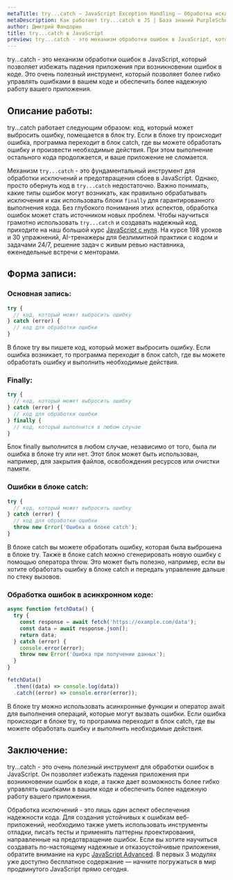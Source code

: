 ```yaml
---
metaTitle: try...catch – JavaScript Exception Handling – Обработка исключений в JS
metaDescription: Как работает try...catch в JS | База знаний PurpleSchool
author: Дмитрий Фандорин
title: try...catch в JavaScript
preview: try...catch - это механизм обработки ошибок в JavaScript, который позволяет избежать падения приложения при возникновении ошибок в коде...
---
```


try...catch - это механизм обработки ошибок в JavaScript, который позволяет избежать падения приложения при возникновении ошибок в коде. Это очень полезный инструмент, который позволяет более гибко управлять ошибками в вашем коде и обеспечить более надежную работу вашего приложения. 

## Описание работы: 

try...catch работает следующим образом: код, который может выбросить ошибку, помещается в блок try. Если в блоке try происходит ошибка, программа переходит в блок catch, где вы можете обработать ошибку и произвести необходимые действия. При этом выполнение остального кода продолжается, и ваше приложение не сломается.

Механизм `try...catch` - это фундаментальный инструмент для обработки исключений и предотвращения сбоев в JavaScript. Однако, просто обернуть код в `try...catch` недостаточно. Важно понимать, какие типы ошибок могут возникать, как правильно обрабатывать исключения и как использовать блоки `finally` для гарантированного выполнения кода. Без глубокого понимания этих аспектов, обработка ошибок может стать источником новых проблем. Чтобы научиться грамотно использовать `try...catch` и создавать надежный код, приходите на наш большой курс [JavaScript с нуля](https://purpleschool.ru/course/javascript-basics?utm_source=knowledgebase&utm_medium=text&utm_campaign=try...catch-v-javascript). На курсе 198 уроков и 30 упражнений, AI-тренажеры для безлимитной практики с кодом и задачами 24/7, решение задач с живым ревью наставника, еженедельные встречи с менторами.

## Форма записи:

### Основная запись:

```javascript
try {
  // код, который может выбросить ошибку
} catch (error) {
  // код для обработки ошибки
}
```

В блоке try вы пишете код, который может выбросить ошибку. Если ошибка возникает, то программа переходит в блок catch, где вы можете обработать ошибку и выполнить необходимые действия.

### Finally:

```javascript
try {
  // код, который может выбросить ошибку
} catch (error) {
  // код для обработки ошибки
} finally {
  // код, который выполнится в любом случае
}
```

Блок finally выполнится в любом случае, независимо от того, была ли ошибка в блоке try или нет. Этот блок может быть использован, например, для закрытия файлов, освобождения ресурсов или очистки памяти.

### Ошибки в блоке catch:

```javascript
try {
  // код, который может выбросить ошибку
} catch (error) {
  // код для обработки ошибки
  throw new Error('Ошибка в блоке catch');
}
```

В блоке catch вы можете обработать ошибку, которая была выброшена в блоке try. Также в блоке catch можно сгенерировать новую ошибку с помощью оператора throw. Это может быть полезно, например, если вы хотите обработать ошибку в блоке catch и передать управление дальше по стеку вызовов.

### Обработка ошибок в асинхронном коде:

```javascript
async function fetchData() {
  try {
    const response = await fetch('https://example.com/data');
    const data = await response.json();
    return data;
  } catch (error) {
    console.error(error);
    throw new Error('Ошибка при получении данных');
  }
}

fetchData()
  .then((data) => console.log(data))
  .catch((error) => console.error(error));
```

В блоке try можно использовать асинхронные функции и оператор await для выполнения операций, которые могут вызвать ошибки. Если ошибка происходит в блоке try, то программа переходит в блок catch, где вы можете обработать ошибку и выполнить необходимые действия. 

## Заключение:

try...catch - это очень полезный инструмент для обработки ошибок в JavaScript. Он позволяет избежать падения приложения при возникновении ошибок в коде, а также дает возможность более гибко управлять ошибками в вашем коде и обеспечить более надежную работу вашего приложения.

Обработка исключений - это лишь один аспект обеспечения надежности кода. Для создания устойчивых к ошибкам веб-приложений, необходимо также уметь использовать инструменты отладки, писать тесты и применять паттерны проектирования, направленные на предотвращение ошибок.  Если вы хотите научиться создавать по-настоящему надежные и отказоустойчивые приложения, обратите внимание на курс [JavaScript Advanced](https://purpleschool.ru/course/javascript-advanced?utm_source=knowledgebase&utm_medium=text&utm_campaign=try...catch-v-javascript). В первых 3 модулях уже доступно бесплатное содержание — начните погружаться в мир продвинутого JavaScript прямо сегодня.
